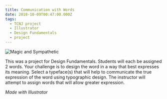 ```yaml
---
title: Communication with Words
date: 2018-10-09T00:47:00.000Z
tags:
  - TCNJ project
  - Illustrator
  - Design Fundamentals
  - project
---
```

![Magic and Sympathetic](/assets/communication-with-words-project1.png "Magic and Sympathetic")

This was a project for Design Fundamentals. Students will each be assigned 2 words. Your challenge is to design the word in a way that best expresses its meaning. Select a typeface(s) that will help to communicate the true expression of the word using typographic design. The instructor will attempt to assign words that will allow greater expression.

*Made with Illustrator*